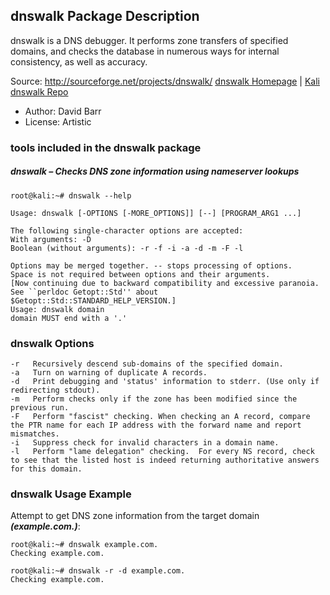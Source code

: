 ## dnswalk Package Description

dnswalk is a DNS debugger. It performs zone transfers of specified domains, and checks the database in numerous ways for internal consistency, as well as accuracy.

Source: http://sourceforge.net/projects/dnswalk/
[dnswalk Homepage](http://sourceforge.net/projects/dnswalk/) | [Kali dnswalk Repo](https://tools.kali.org/information-gathering/dnswalk)

- Author: David Barr
- License: Artistic

### tools included in the dnswalk package

##### dnswalk – Checks DNS zone information using nameserver lookups

```
root@kali:~# dnswalk --help

Usage: dnswalk [-OPTIONS [-MORE_OPTIONS]] [--] [PROGRAM_ARG1 ...]

The following single-character options are accepted:
With arguments: -D
Boolean (without arguments): -r -f -i -a -d -m -F -l

Options may be merged together. -- stops processing of options.
Space is not required between options and their arguments.
[Now continuing due to backward compatibility and excessive paranoia.
See ``perldoc Getopt::Std'' about $Getopt::Std::STANDARD_HELP_VERSION.]
Usage: dnswalk domain
domain MUST end with a '.'
```

### dnswalk Options

```
-r   Recursively descend sub-domains of the specified domain.
-a   Turn on warning of duplicate A records.
-d   Print debugging and 'status' information to stderr. (Use only if redirecting stdout).
-m   Perform checks only if the zone has been modified since the previous run.
-F   Perform "fascist" checking. When checking an A record, compare the PTR name for each IP address with the forward name and report mismatches.
-i   Suppress check for invalid characters in a domain name.
-l   Perform "lame delegation" checking.  For every NS record, check to see that the listed host is indeed returning authoritative answers for this domain.
```

### dnswalk Usage Example

Attempt to get DNS zone information from the target domain ***(example.com.)***:

```
root@kali:~# dnswalk example.com.
Checking example.com.
```

```
root@kali:~# dnswalk -r -d example.com.
Checking example.com.
```